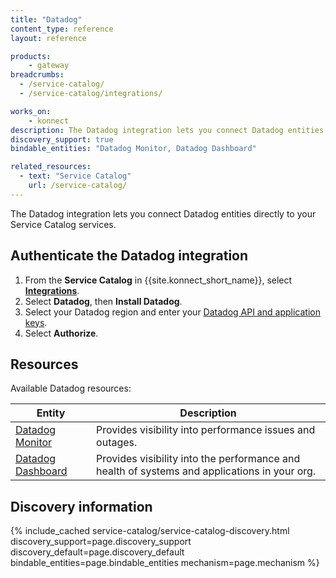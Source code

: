 ```yaml
---
title: "Datadog"
content_type: reference
layout: reference

products:
    - gateway
breadcrumbs:
  - /service-catalog/
  - /service-catalog/integrations/

works_on:
    - konnect
description: The Datadog integration lets you connect Datadog entities directly to your Service Catalog Services.
discovery_support: true
bindable_entities: "Datadog Monitor, Datadog Dashboard"

related_resources:
  - text: "Service Catalog"
    url: /service-catalog/
---
```


The Datadog integration lets you connect Datadog entities directly to your Service Catalog services.

## Authenticate the Datadog integration

1. From the **Service Catalog** in {{site.konnect_short_name}}, select **[Integrations](https://cloud.konghq.com/service-catalog/integrations)**. 
1. Select **Datadog**, then **Install Datadog**.
1. Select your Datadog region and enter your [Datadog API and application keys](https://docs.datadoghq.com/account_management/api-app-keys/). 
1. Select **Authorize**. 

## Resources

Available Datadog resources:

| Entity | Description |
|-------|-------------|
| [Datadog Monitor](https://docs.datadoghq.com/monitors/) | Provides visibility into performance issues and outages. |
| [Datadog Dashboard](https://docs.datadoghq.com/dashboards/) | Provides visibility into the performance and health of systems and applications in your org. |

## Discovery information

<!-- vale off-->

{% include_cached service-catalog/service-catalog-discovery.html 
   discovery_support=page.discovery_support
   discovery_default=page.discovery_default
   bindable_entities=page.bindable_entities
   mechanism=page.mechanism %}

<!-- vale on-->



